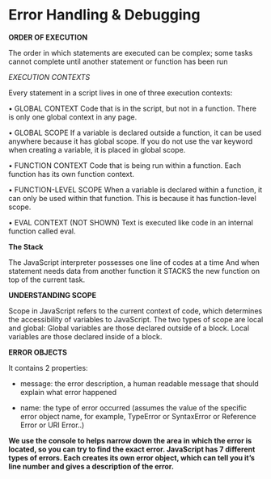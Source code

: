 #  **Error Handling & Debugging**

 **ORDER OF EXECUTION**

The order in which statements are executed can be complex; some tasks cannot complete until another statement or function has been run

*EXECUTION CONTEXTS*

Every statement in a script lives in one of three execution contexts:

  •	GLOBAL CONTEXT Code that is in the script, but not in a function. There is only   one global context in any page.

  •	GLOBAL SCOPE If a variable is declared outside a function, it can be used anywhere because it has global scope. If you do not use the var keyword when creating a variable, it is placed in global scope. 

 •	FUNCTION CONTEXT Code that is being run within a function. Each function has its own function context. 

•	FUNCTION-LEVEL SCOPE When a variable is declared within a function, it can only be used within that function. This is because it has function-level scope.

•	EVAL CONTEXT (NOT SHOWN) Text is executed like code in an internal function called eval.

**The Stack**

The JavaScript interpreter possesses one line of codes at a time 
And when statement needs data from another function it STACKS the new function on top of the current task.

**UNDERSTANDING SCOPE**

Scope in JavaScript refers to the current context of code, which determines the accessibility of variables to JavaScript. The two types of scope are local and global: Global variables are those declared outside of a block. Local variables are those declared inside of a block.

**ERROR OBJECTS**

It contains 2 properties:

* message: the error description, a human readable message that should explain what error happened

* name: the type of error occurred (assumes the value of the specific error object name, for example, TypeError or SyntaxError or Reference Error or 	URI Error..)



**We use the console to helps narrow down the area in which the error is located, so you can try to find the exact error. JavaScript has 7 different types of errors. Each creates its own error object, which can tell you it’s line number and gives a description of the error.**


